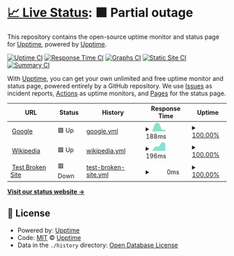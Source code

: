 # [📈 Live Status](https://demo.upptime.js.org): <!--live status--> **🟧 Partial outage**

This repository contains the open-source uptime monitor and status page for [Upptime](https://upptime.js.org), powered by [Upptime](https://github.com/upptime/upptime).

[![Uptime CI](https://github.com/jinwen/upptime/workflows/Uptime%20CI/badge.svg)](https://github.com/jinwen/upptime/actions?query=workflow%3A%22Uptime+CI%22)
[![Response Time CI](https://github.com/jinwen/upptime/workflows/Response%20Time%20CI/badge.svg)](https://github.com/jinwen/upptime/actions?query=workflow%3A%22Response+Time+CI%22)
[![Graphs CI](https://github.com/jinwen/upptime/workflows/Graphs%20CI/badge.svg)](https://github.com/jinwen/upptime/actions?query=workflow%3A%22Graphs+CI%22)
[![Static Site CI](https://github.com/jinwen/upptime/workflows/Static%20Site%20CI/badge.svg)](https://github.com/jinwen/upptime/actions?query=workflow%3A%22Static+Site+CI%22)
[![Summary CI](https://github.com/jinwen/upptime/workflows/Summary%20CI/badge.svg)](https://github.com/jinwen/upptime/actions?query=workflow%3A%22Summary+CI%22)

With [Upptime](https://upptime.js.org), you can get your own unlimited and free uptime monitor and status page, powered entirely by a GitHub repository. We use [Issues](https://github.com/upptime/upptime/issues) as incident reports, [Actions](https://github.com/jinwen/upptime/actions) as uptime monitors, and [Pages](https://demo.upptime.js.org) for the status page.

<!--start: status pages-->
<!-- This summary is generated by Upptime (https://github.com/upptime/upptime) -->
<!-- Do not edit this manually, your changes will be overwritten -->
<!-- prettier-ignore -->
| URL | Status | History | Response Time | Uptime |
| --- | ------ | ------- | ------------- | ------ |
| <img alt="" src="https://icons.duckduckgo.com/ip3/www.google.com.ico" height="13"> [Google](https://www.google.com) | 🟩 Up | [google.yml](https://github.com/jinwen/upptime/commits/HEAD/history/google.yml) | <details><summary><img alt="Response time graph" src="./graphs/google/response-time-week.png" height="20"> 188ms</summary><br><a href="https://jinwen.github.io/upptime/history/google"><img alt="Response time 188" src="https://img.shields.io/endpoint?url=https%3A%2F%2Fraw.githubusercontent.com%2Fjinwen%2Fupptime%2FHEAD%2Fapi%2Fgoogle%2Fresponse-time.json"></a><br><a href="https://jinwen.github.io/upptime/history/google"><img alt="24-hour response time 188" src="https://img.shields.io/endpoint?url=https%3A%2F%2Fraw.githubusercontent.com%2Fjinwen%2Fupptime%2FHEAD%2Fapi%2Fgoogle%2Fresponse-time-day.json"></a><br><a href="https://jinwen.github.io/upptime/history/google"><img alt="7-day response time 188" src="https://img.shields.io/endpoint?url=https%3A%2F%2Fraw.githubusercontent.com%2Fjinwen%2Fupptime%2FHEAD%2Fapi%2Fgoogle%2Fresponse-time-week.json"></a><br><a href="https://jinwen.github.io/upptime/history/google"><img alt="30-day response time 188" src="https://img.shields.io/endpoint?url=https%3A%2F%2Fraw.githubusercontent.com%2Fjinwen%2Fupptime%2FHEAD%2Fapi%2Fgoogle%2Fresponse-time-month.json"></a><br><a href="https://jinwen.github.io/upptime/history/google"><img alt="1-year response time 188" src="https://img.shields.io/endpoint?url=https%3A%2F%2Fraw.githubusercontent.com%2Fjinwen%2Fupptime%2FHEAD%2Fapi%2Fgoogle%2Fresponse-time-year.json"></a></details> | <details><summary><a href="https://jinwen.github.io/upptime/history/google">100.00%</a></summary><a href="https://jinwen.github.io/upptime/history/google"><img alt="All-time uptime 100.00%" src="https://img.shields.io/endpoint?url=https%3A%2F%2Fraw.githubusercontent.com%2Fjinwen%2Fupptime%2FHEAD%2Fapi%2Fgoogle%2Fuptime.json"></a><br><a href="https://jinwen.github.io/upptime/history/google"><img alt="24-hour uptime 100.00%" src="https://img.shields.io/endpoint?url=https%3A%2F%2Fraw.githubusercontent.com%2Fjinwen%2Fupptime%2FHEAD%2Fapi%2Fgoogle%2Fuptime-day.json"></a><br><a href="https://jinwen.github.io/upptime/history/google"><img alt="7-day uptime 100.00%" src="https://img.shields.io/endpoint?url=https%3A%2F%2Fraw.githubusercontent.com%2Fjinwen%2Fupptime%2FHEAD%2Fapi%2Fgoogle%2Fuptime-week.json"></a><br><a href="https://jinwen.github.io/upptime/history/google"><img alt="30-day uptime 100.00%" src="https://img.shields.io/endpoint?url=https%3A%2F%2Fraw.githubusercontent.com%2Fjinwen%2Fupptime%2FHEAD%2Fapi%2Fgoogle%2Fuptime-month.json"></a><br><a href="https://jinwen.github.io/upptime/history/google"><img alt="1-year uptime 100.00%" src="https://img.shields.io/endpoint?url=https%3A%2F%2Fraw.githubusercontent.com%2Fjinwen%2Fupptime%2FHEAD%2Fapi%2Fgoogle%2Fuptime-year.json"></a></details>
| <img alt="" src="https://icons.duckduckgo.com/ip3/en.wikipedia.org.ico" height="13"> [Wikipedia](https://en.wikipedia.org) | 🟩 Up | [wikipedia.yml](https://github.com/jinwen/upptime/commits/HEAD/history/wikipedia.yml) | <details><summary><img alt="Response time graph" src="./graphs/wikipedia/response-time-week.png" height="20"> 196ms</summary><br><a href="https://jinwen.github.io/upptime/history/wikipedia"><img alt="Response time 196" src="https://img.shields.io/endpoint?url=https%3A%2F%2Fraw.githubusercontent.com%2Fjinwen%2Fupptime%2FHEAD%2Fapi%2Fwikipedia%2Fresponse-time.json"></a><br><a href="https://jinwen.github.io/upptime/history/wikipedia"><img alt="24-hour response time 196" src="https://img.shields.io/endpoint?url=https%3A%2F%2Fraw.githubusercontent.com%2Fjinwen%2Fupptime%2FHEAD%2Fapi%2Fwikipedia%2Fresponse-time-day.json"></a><br><a href="https://jinwen.github.io/upptime/history/wikipedia"><img alt="7-day response time 196" src="https://img.shields.io/endpoint?url=https%3A%2F%2Fraw.githubusercontent.com%2Fjinwen%2Fupptime%2FHEAD%2Fapi%2Fwikipedia%2Fresponse-time-week.json"></a><br><a href="https://jinwen.github.io/upptime/history/wikipedia"><img alt="30-day response time 196" src="https://img.shields.io/endpoint?url=https%3A%2F%2Fraw.githubusercontent.com%2Fjinwen%2Fupptime%2FHEAD%2Fapi%2Fwikipedia%2Fresponse-time-month.json"></a><br><a href="https://jinwen.github.io/upptime/history/wikipedia"><img alt="1-year response time 196" src="https://img.shields.io/endpoint?url=https%3A%2F%2Fraw.githubusercontent.com%2Fjinwen%2Fupptime%2FHEAD%2Fapi%2Fwikipedia%2Fresponse-time-year.json"></a></details> | <details><summary><a href="https://jinwen.github.io/upptime/history/wikipedia">100.00%</a></summary><a href="https://jinwen.github.io/upptime/history/wikipedia"><img alt="All-time uptime 100.00%" src="https://img.shields.io/endpoint?url=https%3A%2F%2Fraw.githubusercontent.com%2Fjinwen%2Fupptime%2FHEAD%2Fapi%2Fwikipedia%2Fuptime.json"></a><br><a href="https://jinwen.github.io/upptime/history/wikipedia"><img alt="24-hour uptime 100.00%" src="https://img.shields.io/endpoint?url=https%3A%2F%2Fraw.githubusercontent.com%2Fjinwen%2Fupptime%2FHEAD%2Fapi%2Fwikipedia%2Fuptime-day.json"></a><br><a href="https://jinwen.github.io/upptime/history/wikipedia"><img alt="7-day uptime 100.00%" src="https://img.shields.io/endpoint?url=https%3A%2F%2Fraw.githubusercontent.com%2Fjinwen%2Fupptime%2FHEAD%2Fapi%2Fwikipedia%2Fuptime-week.json"></a><br><a href="https://jinwen.github.io/upptime/history/wikipedia"><img alt="30-day uptime 100.00%" src="https://img.shields.io/endpoint?url=https%3A%2F%2Fraw.githubusercontent.com%2Fjinwen%2Fupptime%2FHEAD%2Fapi%2Fwikipedia%2Fuptime-month.json"></a><br><a href="https://jinwen.github.io/upptime/history/wikipedia"><img alt="1-year uptime 100.00%" src="https://img.shields.io/endpoint?url=https%3A%2F%2Fraw.githubusercontent.com%2Fjinwen%2Fupptime%2FHEAD%2Fapi%2Fwikipedia%2Fuptime-year.json"></a></details>
| <img alt="" src="https://icons.duckduckgo.com/ip3/thissitedoesnotexist.koj.co.ico" height="13"> [Test Broken Site](https://thissitedoesnotexist.koj.co) | 🟥 Down | [test-broken-site.yml](https://github.com/jinwen/upptime/commits/HEAD/history/test-broken-site.yml) | <details><summary><img alt="Response time graph" src="./graphs/test-broken-site/response-time-week.png" height="20"> 0ms</summary><br><a href="https://jinwen.github.io/upptime/history/test-broken-site"><img alt="Response time 0" src="https://img.shields.io/endpoint?url=https%3A%2F%2Fraw.githubusercontent.com%2Fjinwen%2Fupptime%2FHEAD%2Fapi%2Ftest-broken-site%2Fresponse-time.json"></a><br><a href="https://jinwen.github.io/upptime/history/test-broken-site"><img alt="24-hour response time 0" src="https://img.shields.io/endpoint?url=https%3A%2F%2Fraw.githubusercontent.com%2Fjinwen%2Fupptime%2FHEAD%2Fapi%2Ftest-broken-site%2Fresponse-time-day.json"></a><br><a href="https://jinwen.github.io/upptime/history/test-broken-site"><img alt="7-day response time 0" src="https://img.shields.io/endpoint?url=https%3A%2F%2Fraw.githubusercontent.com%2Fjinwen%2Fupptime%2FHEAD%2Fapi%2Ftest-broken-site%2Fresponse-time-week.json"></a><br><a href="https://jinwen.github.io/upptime/history/test-broken-site"><img alt="30-day response time 0" src="https://img.shields.io/endpoint?url=https%3A%2F%2Fraw.githubusercontent.com%2Fjinwen%2Fupptime%2FHEAD%2Fapi%2Ftest-broken-site%2Fresponse-time-month.json"></a><br><a href="https://jinwen.github.io/upptime/history/test-broken-site"><img alt="1-year response time 0" src="https://img.shields.io/endpoint?url=https%3A%2F%2Fraw.githubusercontent.com%2Fjinwen%2Fupptime%2FHEAD%2Fapi%2Ftest-broken-site%2Fresponse-time-year.json"></a></details> | <details><summary><a href="https://jinwen.github.io/upptime/history/test-broken-site">100.00%</a></summary><a href="https://jinwen.github.io/upptime/history/test-broken-site"><img alt="All-time uptime 100.00%" src="https://img.shields.io/endpoint?url=https%3A%2F%2Fraw.githubusercontent.com%2Fjinwen%2Fupptime%2FHEAD%2Fapi%2Ftest-broken-site%2Fuptime.json"></a><br><a href="https://jinwen.github.io/upptime/history/test-broken-site"><img alt="24-hour uptime 100.00%" src="https://img.shields.io/endpoint?url=https%3A%2F%2Fraw.githubusercontent.com%2Fjinwen%2Fupptime%2FHEAD%2Fapi%2Ftest-broken-site%2Fuptime-day.json"></a><br><a href="https://jinwen.github.io/upptime/history/test-broken-site"><img alt="7-day uptime 100.00%" src="https://img.shields.io/endpoint?url=https%3A%2F%2Fraw.githubusercontent.com%2Fjinwen%2Fupptime%2FHEAD%2Fapi%2Ftest-broken-site%2Fuptime-week.json"></a><br><a href="https://jinwen.github.io/upptime/history/test-broken-site"><img alt="30-day uptime 100.00%" src="https://img.shields.io/endpoint?url=https%3A%2F%2Fraw.githubusercontent.com%2Fjinwen%2Fupptime%2FHEAD%2Fapi%2Ftest-broken-site%2Fuptime-month.json"></a><br><a href="https://jinwen.github.io/upptime/history/test-broken-site"><img alt="1-year uptime 100.00%" src="https://img.shields.io/endpoint?url=https%3A%2F%2Fraw.githubusercontent.com%2Fjinwen%2Fupptime%2FHEAD%2Fapi%2Ftest-broken-site%2Fuptime-year.json"></a></details>

<!--end: status pages-->

[**Visit our status website →**](https://demo.upptime.js.org)

## 📄 License

- Powered by: [Upptime](https://github.com/upptime/upptime)
- Code: [MIT](./LICENSE) © [Upptime](https://upptime.js.org)
- Data in the `./history` directory: [Open Database License](https://opendatacommons.org/licenses/odbl/1-0/)
